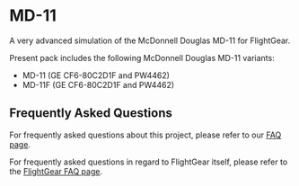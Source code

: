 # MD-11
A very advanced simulation of the McDonnell Douglas MD-11 for FlightGear.

Present pack includes the following McDonnell Douglas MD-11 variants:
- MD-11 (GE CF6-80C2D1F and PW4462)
- MD-11F (GE CF6-80C2D1F and PW4462)

## Frequently Asked Questions
For frequently asked questions about this project, please refer to our [FAQ page](https://github.com/Octal450/MD-11/blob/master/FAQ.md).

For frequently asked questions in regard to FlightGear itself, please refer to the [FlightGear FAQ page](https://wiki.flightgear.org/Frequently_asked_questions). 
